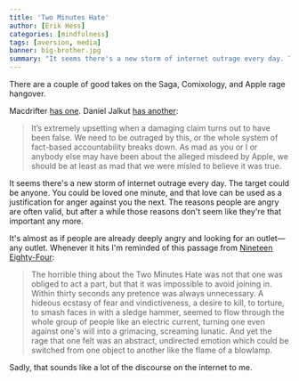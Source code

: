 ```yaml
---
title: 'Two Minutes Hate'
author: [Erik Hess]
categories: [mindfulness]
tags: [aversion, media]
banner: big-brother.jpg
summary: "It seems there's a new storm of internet outrage every day. The target could be anyone. You could be loved one minute, and that love can be used as a justification for anger against you the next. The reasons people are angry are often valid, but after a while those reasons don't  seem like they're that important any more. "
---
```


There are a couple of good takes on the Saga, Comixology, and Apple rage hangover. 

Macdrifter [has one](http://macdrifter.com/2013/04/internet-froth-again.html). Daniel Jalkut [has another](http://bitsplitting.org/2013/04/11/check-your-libel/):

> It’s extremely upsetting when a damaging claim turns out to have been false. We need to be outraged by this, or the whole system of fact-based accountability breaks down. As mad as you or I or anybody else may have been about the alleged misdeed by Apple, we should be at least as mad that we were misled to believe it was true.

It seems there's a new storm of internet outrage every day. The target could be anyone. You could be loved one minute, and that love can be used as a justification for anger against you the next. The reasons people are angry are often valid, but after a while those reasons don't  seem like they're that important any more. 

It's almost as if people are already deeply angry and looking for an outlet&mdash;any outlet. Whenever it hits I'm reminded of this passage from [Nineteen Eighty-Four](http://en.wikipedia.org/wiki/Nineteen_Eighty-Four):

> The horrible thing about the Two Minutes Hate was not that one was obliged to act a part, but that it was impossible to avoid joining in. Within thirty seconds any pretence was always unnecessary. A hideous ecstasy of fear and vindictiveness, a desire to kill, to torture, to smash faces in with a sledge hammer, seemed to flow through the whole group of people like an electric current, turning one even against one's will into a grimacing, screaming lunatic. And yet the rage that one felt was an abstract, undirected emotion which could be switched from one object to another like the flame of a blowlamp.

Sadly, that sounds like a lot of the discourse on the internet to me.